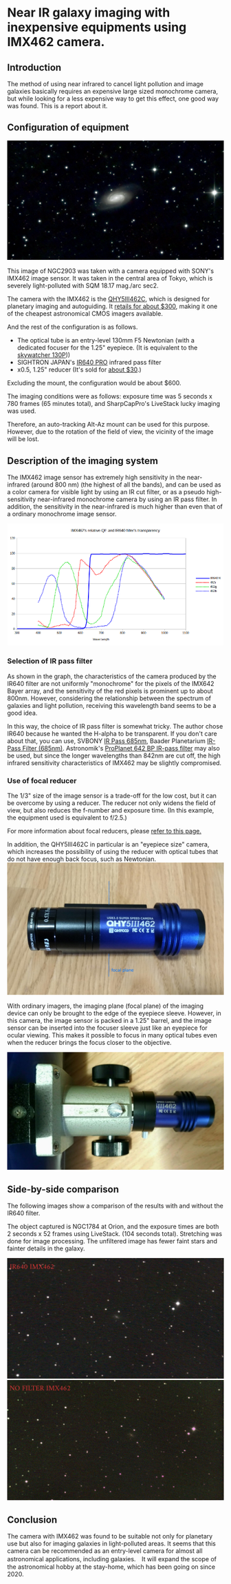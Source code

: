 # Near IR galaxy imaging with inexpensive equipments using IMX462 camera.

## Introduction
The method of using near infrared to cancel light pollution and image galaxies basically requires an expensive large sized monochrome camera, but while looking for a less expensive way to get this effect, one good way was found. This is a report about it.

## Configuration of equipment

![NGC2903 by IMX462](imgs/NGC2903_IMX462.jpg)

This image of NGC2903 was taken with a camera equipped with SONY's IMX462 image sensor. It was taken in the central area of Tokyo, which is severely light-polluted with SQM 18.17 mag./arc sec2.

The camera with the IMX462 is the [QHY5III462C](https://www.qhyccd.com/index.php?m=content&c=index&a=show&catid=133&id=61), which is designed for planetary imaging and autoguiding. It [retails for about $300](https://optcorp.com/products/qhy-5-iii-462c-color-and-nir-cmos-telescope-camera), making it one of the cheapest astronomical CMOS imagers available.

And the rest of the configuration is as follows.

* The optical tube is an entry-level 130mm F5 Newtonian (with a dedicated focuser for the 1.25" eyepiece. (It is equivalent to the [skywatcher 130P](https://www.skyatnightmagazine.com/reviews/telescopes/sky-watcher-starquest-130p-newtonian-reflector-review/)))
* SIGHTRON JAPAN's [IR640 PRO](https://www.sightron.co.jp/product/irpro_filter.html) infrared pass filter
* x0.5, 1.25" reducer (It's sold for [about $30](https://agenaastro.com/gso-1-25-0-5x-focal-reducer.html).) 

Excluding the mount, the configuration would be about $600.

The imaging conditions were as follows: exposure time was 5 seconds x 780 frames (65 minutes total), and SharpCapPro's LiveStack lucky imaging was used.

Therefore, an auto-tracking Alt-Az mount can be used for this purpose. However, due to the rotation of the field of view, the vicinity of the image will be lost.


## Description of the imaging system

The IMX462 image sensor has extremely high sensitivity in the near-infrared (around 800 nm) (the highest of all the bands), and can be used as a color camera for visible light by using an IR cut filter, or as a pseudo high-sensitivity near-infrared monochrome camera by using an IR pass filter.
In addition, the sensitivity in the near-infrared is much higher than even that of a ordinary monochrome image sensor.

![Relative QE graph for IMX462](imgs/IMX462QE_VS_IR640.png)


### Selection of IR pass filter

As shown in the graph, the characteristics of the camera produced by the IR640 filter are not uniformly "monochrome" for the pixels of the IMX642 Bayer array, and the sensitivity of the red pixels is prominent up to about 800nm. However, considering the relationship between the spectrum of galaxies and light pollution, receiving this wavelength band seems to be a good idea.

In this way, the choice of IR pass filter is somewhat tricky. The author chose IR640 because he wanted the H-alpha to be transparent. If you don't care about that, you can use, SVBONY [IR Pass 685nm](https://www.svbony.com/sv183-filter/), Baader Planetarium [IR-Pass Filter (685nm)](https://www.baader-planetarium.com/en/baader-ir-pass-filter-(685-nm).html). Astronomik's [ProPlanet 642 BP IR-pass filter](https://www.astronomik.com/en/infrarot-passfilter-infrared-pass-filters/proplanet-642-bp-ir-passfilter.html) may also be used, but since the longer wavelengths than 842nm are cut off, the high infrared sensitivity characteristics of IMX462 may be slightly compromised.

### Use of focal reducer

The 1/3" size of the image sensor is a trade-off for the low cost, but it can be overcome by using a reducer. The reducer not only widens the field of view, but also reduces the f-number and exposure time. (In this example, the equipment used is equivalent to f/2.5.)

For more information about focal reducers, please [refer to this page.](https://agenaastro.com/articles/guides/focusers/focal-reducers-guide.html)

In addition, the QHY5III462C in particular is an "eyepiece size" camera, which increases the possibility of using the reducer with optical tubes that do not have enough back focus, such as Newtonian.
![A view of the camera with reducer and IRpass attached](imgs/QHY_REDUCER.jpg)

With ordinary imagers, the imaging plane (focal plane) of the imaging device can only be brought to the edge of the eyepiece sleeve. However, in this camera, the image sensor is packed in a 1.25" barrel, and the image sensor can be inserted into the focuser sleeve just like an eyepiece for ocular viewing. This makes it possible to focus in many optical tubes even when the reducer brings the focus closer to the objective.

![Newtonian OTA focuser with reducer attached to the camera](imgs/QHY_focuser.jpg)

## Side-by-side comparison
The following images show a comparison of the results with and without the IR640 filter.

The object captured is NGC1784 at Orion, and the exposure times are both 2 seconds x 52 frames using LiveStack. (104 seconds total). Stretching was done for image processing. The unfiltered image has fewer faint stars and fainter details in the galaxy.

![with IR640](imgs/IMX462_IR640.jpg)
![no filter](imgs/IMX462_NOFILTER.jpg)


## Conclusion

The camera with IMX462 was found to be suitable not only for planetary use but also for imaging galaxies in light-polluted areas. It seems that this camera can be recommended as an entry-level camera for almost all astronomical applications, including galaxies.　It will expand the scope of the astronomical hobby at the stay-home, which has been going on since 2020.
